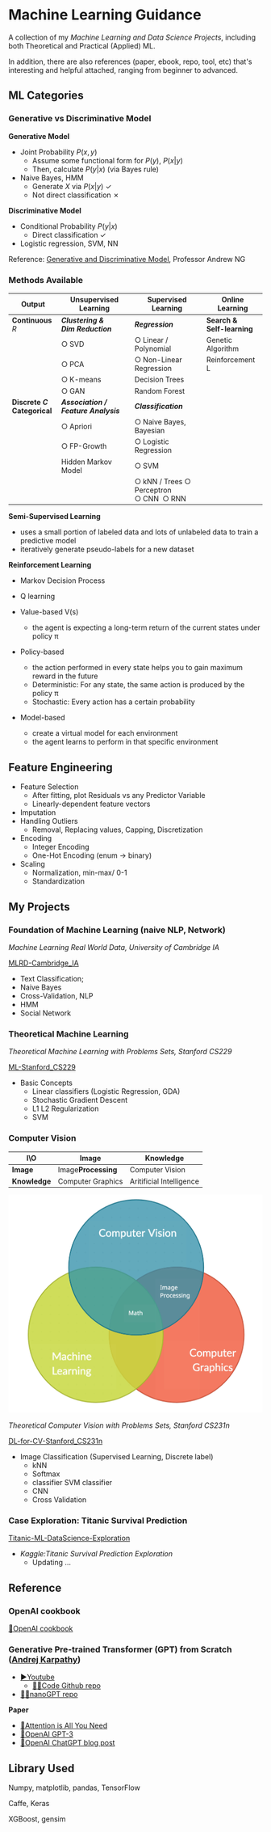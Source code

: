 # Machine Learning Guidance

A collection of my *Machine Learning and Data Science Projects*, including both Theoretical and Practical (Applied) ML.

In addition, there are also references (paper, ebook, repo, tool, etc) that's interesting and helpful attached, ranging from beginner to advanced.

## ML Categories

### Generative vs Discriminative Model

**Generative Model**

- Joint Probability $P(x,y)$
  - Assume some functional form for $P(y)$, $P(x|y)$
  - Then, calculate $P(y|x)$ (via Bayes rule)
- Naive Bayes, HMM
  - Generate $X$ via $P(x|y)$ ✓
  - Not direct classification ✗

**Discriminative Model**

- Conditional Probability $P(y|x)$
  - Direct classification  ✓
- Logistic regression, SVM, NN

Reference: [Generative and Discriminative Model](http://ai.stanford.edu/~ang/papers/nips01-discriminativegenerative.pdf), Professor Andrew NG

### Methods Available

| Output                                      | Unsupervised Learning                               | Supervised Learning                                 | Online Learning                        |
| ------------------------------------------- | --------------------------------------------------- | --------------------------------------------------- | -------------------------------------- |
| **Continuous**  $R$                 | ***Clustering & <br />Dim Reduction***      | ***Regression***                            | **Search & <br />Self-learning** |
|                                             | ○ SVD                                              | ○ Linear / Polynomial                              | Genetic Algorithm                      |
|                                             | ○ PCA                                              | ○ Non-Linear Regression                            | Reinforcement L                        |
|                                             | ○ K-means                                          | Decision Trees                                      |                                        |
|                                             | ○ GAN                                             | Random Forest                                       |                                        |
| **Discrete $C$  <br />Categorical** | ***Association /<br /> Feature Analysis*** | ***Classification***                        |                                        |
|                                             | ○ Apriori                                          | ○ Naive Bayes, Bayesian                            |                                        |
|                                             | ○ FP-Growth                                        | ○ Logistic Regression                              |                                        |
|                                             | Hidden Markov Model                                 | ○ SVM                                              |                                        |
|                                             |                                                     | ○ kNN / Trees ○ Perceptron<br />○ CNN  ○ RNN |                                        |

**Semi-Supervised Learning**

- uses a small portion of labeled data and lots of unlabeled data to train a predictive model
- iteratively generate pseudo-labels for a new dataset

**Reinforcement Learning**

- Markov Decision Process
- Q learning
- Value-based V(s)

  - the agent is expecting a long-term return of the current states under policy π
- Policy-based

  - the action performed in every state helps you to gain maximum reward in the future
  - Deterministic: For any state, the same action is produced by the policy π
  - Stochastic: Every action has a certain probability
- Model-based

  - create a virtual model for each environment
  - the agent learns to perform in that specific environment

## Feature Engineering

- Feature Selection
  - After fitting, plot Residuals vs any Predictor Variable
  - Linearly-dependent feature vectors
- Imputation
- Handling Outliers
  - Removal, Replacing values, Capping, Discretization
- Encoding
  - Integer Encoding
  - One-Hot Encoding (enum -> binary)
- Scaling
  - Normalization, min-max/ 0-1
  - Standardization

## My Projects

### Foundation of Machine Learning (naive NLP, Network)

*Machine Learning Real World Data, University of Cambridge IA*

[MLRD-Cambridge_IA](https://github.com/PeterHUistyping/Machine_Learning-Real_World_Data)

- Text Classification;
- Naive Bayes
- Cross-Validation, NLP
- HMM
- Social Network

### Theoretical Machine Learning

*Theoretical Machine Learning with Problems Sets, Stanford CS229*

[ML-Stanford_CS229](https://github.com/PeterHUistyping/Stanford_CS229.Machine_Learning)

- Basic Concepts
  - Linear classifiers (Logistic Regression, GDA)
  - Stochastic Gradient Descent
  - L1 L2 Regularization
  - SVM

### Computer Vision

| I\O                 | Image                     | Knowledge                |
| ------------------- | ------------------------- | ------------------------ |
| **Image**     | Image**Processing** | Computer Vision          |
| **Knowledge** | Computer Graphics         | Aritificial Intelligence |

![Relationship_CV](Asset/Relationship_CV.png)

*Theoretical Computer Vision with Problems Sets, Stanford CS231n*

[DL-for-CV-Stanford_CS231n](https://github.com/PeterHUistyping/Stanford_CS231n-Deep_Learning-for-Computer_Vision/)

- Image Classification (Supervised Learning, Discrete label)
  - kNN
  - Softmax
  - classifier SVM classifier
  - CNN
  - Cross Validation

### Case Exploration: Titanic Survival Prediction

[Titanic-ML-DataScience-Exploration](https://github.com/PeterHUistyping/Titanic-ML-DataScience-Exploration/)

- *Kaggle:Titanic Survival Prediction Exploration*
  - Updating ...

## Reference

### OpenAI cookbook

[📝OpenAI cookbook](https://platform.openai.com/docs/introduction)

### Generative Pre-trained Transformer (GPT) from Scratch ([Andrej Karpathy](https://github.com/karpathy/))

- [▶Youtube](https://www.youtube.com/watch?v=kCc8FmEb1nY)
  - [👨‍💻Code Github repo](https://github.com/karpathy/ng-video-lecture)
- [👨‍💻nanoGPT repo](https://github.com/karpathy/nanoGPT)

**Paper**

- [📄Attention is All You Need](https://arxiv.org/abs/1706.03762)
- [📄OpenAI GPT-3](https://arxiv.org/abs/2005.14165)
- [📝OpenAI ChatGPT blog post](https://openai.com/blog/chatgpt/)

## Library Used

Numpy, matplotlib, pandas, TensorFlow

Caffe, Keras

XGBoost, gensim
